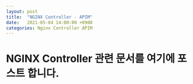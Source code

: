 ```yaml
---
layout: post
title:  "NGINX Controller - APIM"
date:   2021-05-04 14:00:00 +0900
categories: Nginx Controller APIM
---
```


# NGINX Controller 관련 문서를 여기에 포스트 합니다.
